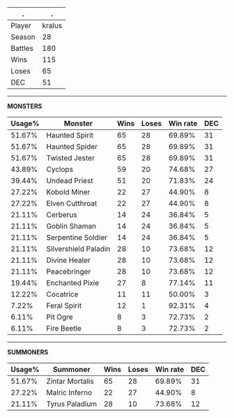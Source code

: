 .|.
|-|-
Player|kralus
Season|28
Battles|180
Wins|115
Loses|65
DEC|51

---
**MONSTERS**

Usage%|Monster|Wins|Loses|Win rate|DEC|
-|-|-|-|-|-|
51.67%|Haunted Spirit|65|28|69.89%|31|
51.67%|Haunted Spider|65|28|69.89%|31|
51.67%|Twisted Jester|65|28|69.89%|31|
43.89%|Cyclops|59|20|74.68%|27|
39.44%|Undead Priest|51|20|71.83%|24|
27.22%|Kobold Miner|22|27|44.90%|8|
27.22%|Elven Cutthroat|22|27|44.90%|8|
21.11%|Cerberus|14|24|36.84%|5|
21.11%|Goblin Shaman|14|24|36.84%|5|
21.11%|Serpentine Soldier|14|24|36.84%|5|
21.11%|Silvershield Paladin|28|10|73.68%|12|
21.11%|Divine Healer|28|10|73.68%|12|
21.11%|Peacebringer|28|10|73.68%|12|
19.44%|Enchanted Pixie|27|8|77.14%|11|
12.22%|Cocatrice|11|11|50.00%|3|
7.22%|Feral Spirit|12|1|92.31%|4|
6.11%|Pit Ogre|8|3|72.73%|2|
6.11%|Fire Beetle|8|3|72.73%|2|

---
**SUMMONERS**

Usage%|Summoner|Wins|Loses|Win rate|DEC|
-|-|-|-|-|-|
51.67%|Zintar Mortalis|65|28|69.89%|31|
27.22%|Malric Inferno|22|27|44.90%|8|
21.11%|Tyrus Paladium|28|10|73.68%|12|
